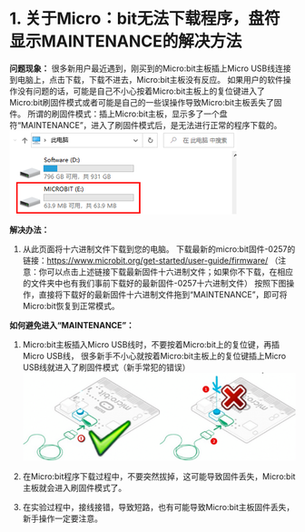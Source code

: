 # 1. 关于Micro：bit无法下载程序，盘符显示MAINTENANCE的解决方法

**问题现象：**
很多新用户最近遇到，刚买到的Micro:bit主板插上Micro USB线连接到电脑上，点击下载，下载不进去，Micro:bit主板没有反应。
如果用户的软件操作没有问题的话，可能是自己不小心按着Micro:bit主板上的复位键进入了Micro:bit刷固件模式或者可能是自己的一些误操作导致Micro:bit主板丢失了固件。
所谓的刷固件模式：插上Micro:bit主板，显示多了一个盘符“MAINTENANCE”，进入了刷固件模式后，是无法进行正常的程序下载的。
![Img](./media/img-20230324093731.png)

**解决办法：**
1. 从此页面将十六进制文件下载到您的电脑。 
下载最新的micro:bit固件-0257的链接：https://www.microbit.org/get-started/user-guide/firmware/ 
（注意：你可以点击上述链接下载最新固件十六进制文件；如果你不下载，在相应的文件夹中也有我们事前下载好的最新固件-0257十六进制文件）
按照下图操作，直接将下载好的最新固件十六进制文件拖到“MAINTENANCE”，即可将Micro:bit恢复到正常模式。

**如何避免进入“MAINTENANCE”：**
1. Micro:bit主板插入Micro USB线时，不要按着Micro:bit上的复位键，再插Micro USB线，
很多新手不小心就按着Micro:bit主板上的复位键插上Micro USB线就进入了刷固件模式（新手常犯的错误）
![Img](./media/img-20230328132602.png)

2. 在Micro:bit程序下载过程中，不要突然拔掉，这可能导致固件丢失，Micro:bit主板就会进入刷固件模式了。
3. 在实验过程中，接线接错，导致短路，也有可能导致Micro:bit主板固件丢失，新手操作一定要注意。


